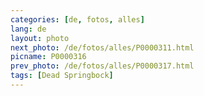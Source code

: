 ```yaml
---
categories: [de, fotos, alles]
lang: de
layout: photo
next_photo: /de/fotos/alles/P0000311.html
picname: P0000316
prev_photo: /de/fotos/alles/P0000317.html
tags: [Dead Springbock]
---
```

